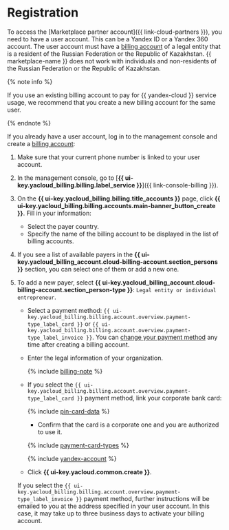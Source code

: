 # Registration

To access the [Marketplace partner account]({{ link-cloud-partners }}), you need to have a user account. This can be a Yandex ID or a Yandex 360 account. The user account must have a [billing account](../../billing/concepts/billing-account.md#ba-types) of a legal entity that is a resident of the Russian Federation or the Republic of Kazakhstan. {{ marketplace-name }} does not work with individuals and non-residents of the Russian Federation or the Republic of Kazakhstan.

{% note info %}

If you use an existing billing account to pay for {{ yandex-cloud }} service usage, we recommend that you create a new billing account for the same user.

{% endnote %}

If you already have a user account, log in to the management console and create a [billing account](../../billing/concepts/billing-account.md):

1. Make sure that your current phone number is linked to your user account.
1. In the management console, go to [**{{ ui-key.yacloud_billing.billing.label_service }}**]({{ link-console-billing }}).
1. On the **{{ ui-key.yacloud_billing.billing.title_accounts }}** page, click **{{ ui-key.yacloud_billing.billing.accounts.main-banner_button_create }}**. Fill in your information:
   * Select the payer country.
   * Specify the name of the billing account to be displayed in the list of billing accounts.
1. If you see a list of available payers in the **{{ ui-key.yacloud_billing_account.cloud-billing-account.section_persons }}** section, you can select one of them or add a new one.
1. To add a new payer, select **{{ ui-key.yacloud_billing_account.cloud-billing-account.section_person-type }}**: `Legal entity or individual entrepreneur`.

   * Select a payment method: `{{ ui-key.yacloud_billing.billing.account.overview.payment-type_label_card }}` or `{{ ui-key.yacloud_billing.billing.account.overview.payment-type_label_invoice }}`. You can [change your payment method](../../billing/operations/change-payment-method.md) any time after creating a billing account.
   * Enter the legal information of your organization.

      {% include [billing-note](../../_includes/marketplace/billing-note.md) %}

   * If you select the `{{ ui-key.yacloud_billing.billing.account.overview.payment-type_label_card }}` payment method, link your corporate bank card:

      {% include [pin-card-data](../../_includes/billing/pin-card-data.md) %}

      * Confirm that the card is a corporate one and you are authorized to use it.

      {% include [payment-card-types](../../_includes/billing/payment-card-types.md) %}

      {% include [yandex-account](../../_includes/billing/payment-card-validation.md) %}

   * Click **{{ ui-key.yacloud.common.create }}**.

   If you select the `{{ ui-key.yacloud_billing.billing.account.overview.payment-type_label_invoice }}` payment method, further instructions will be emailed to you at the address specified in your user account. In this case, it may take up to three business days to activate your billing account.